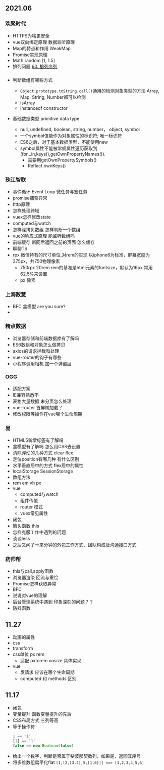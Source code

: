 
## 2021.06
### 欢聚时代
+ HTTPS为啥更安全
+ vue双向绑定原理 数据监听原理
+ Map的特点和作用 WeakMap
+ Promise实现原理
+ Math.random  [1, 1.5]
+ 排列问题 [60. 排列序列](https://leetcode-cn.com/problems/permutation-sequence/)

### 
+ 判断数组有哪些方式
  + `Object.prototype.toString.call()`通用的检测对象类型的方法 Array, Map, String, Number都可以检测
  + isArray
  + instanceof constructor


+ 基础数据类型 primitive data type
  + null, undefined, boolean, string, number， object, symbol
  + 一个symbol值能作为对象属性的标识符; 唯一标识符
  + ES6之后，对于基本数据类型，不能使用new
  + symbol属性不能被常规属性遍历获取到(for...in,keys(),getOwnPropertyNames()). 
    + 需要用getOwnPropertySymbols()
    + Reflect.ownKeys()
### 珠江智联
+ 事件循环 Event Loop  微任务与宏任务
+ promise捕获异常
+ http原理
+ 怎样处理跨域
+ vuex怎样修改state
+ computed与watch
+ 怎样深拷贝数组 怎样判断一个数组
+ vue的响应式原理 能监听数组吗
+ 前端缓存 断网后返回之前的页面 怎么缓存
+ 聊聊TS
+ rpx 微信特有的尺寸单位,对rem的实现 以iphone6为标准，屏幕宽度为375px，共750物理像素
  + 750rpx 20rem  rem的基准是html元素的fontsize，默认为16px 常用62.5%来设置
  + px 像素

### 上海数慧
+ BFC 盒模型 are you sure?
+ 

### 精点数据
+ 浏览器存储和前端数据库有了解吗
+ ES6数组和对象怎么做拷贝
+ axios的请求拦截和处理
+ vue-router的钩子有哪些
+ 小程序调用相机 加一个弹窗层

### OGG 
+ 适配方案
+ IE兼容熟悉不
+ 表格大量数据 未分页怎么处理
+ vue-router 首屏懒加载？
+ 修改权限等操作在vue哪个生命周期


### 易
+ HTML5新增标签有了解吗
+ 盒模型有了解吗  怎么用CSS去设置
+ 清除浮动的几种方式 clear flex
+ 定位position有哪几种 有什么区别
+ 水平垂直居中的方式  flex居中的属性
+ localStorage SessionStorage
+ 数组方法
+ rem em vh px
+ vue 
  + computed与watch
  + 组件传值
  + router 模式
  + vuex常见属性
+ 闭包
+ 箭头函数 this
+ 怎样克服工作中遇到的问题
+ 谈谈less
+ 之后又问了十来分钟的外包工作方式、团队构成及沟通接口方式


### 药师帮
+ this与call,apply函数
+ 浏览器渲染 回流与重绘
+ Promise怎样获取异常
+ BFC
+ 说说对vue的理解
+ 后台管理系统中遇到 印象深刻的问题？？
+ 防抖函数

## 11.27 
+ 动画的属性
+ css 
+ transform
+ css单位 px rem  
	+ 适配 pxtorem onsize 具体实现
+ vue
	+ 发请求 应该在哪个生命周期
	+ computed 和 methods 区别

## 11.17
+ 闭包
+ 变量提升 函数变量提升的先后
+ CSS布局方式 三列等高
+ 等于操作符
  ```js
  1 == '1'
  [1] == '1'
  false == new Boolean(false)
  ```
+ 给出一个数字，判断是否属于斐波那契数列，如果是，返回其序号
+ 将多维数组扁平化flat `[1,[2,[3,4],5,[1,6]]] ==> [1,2,3,4,5,6]`